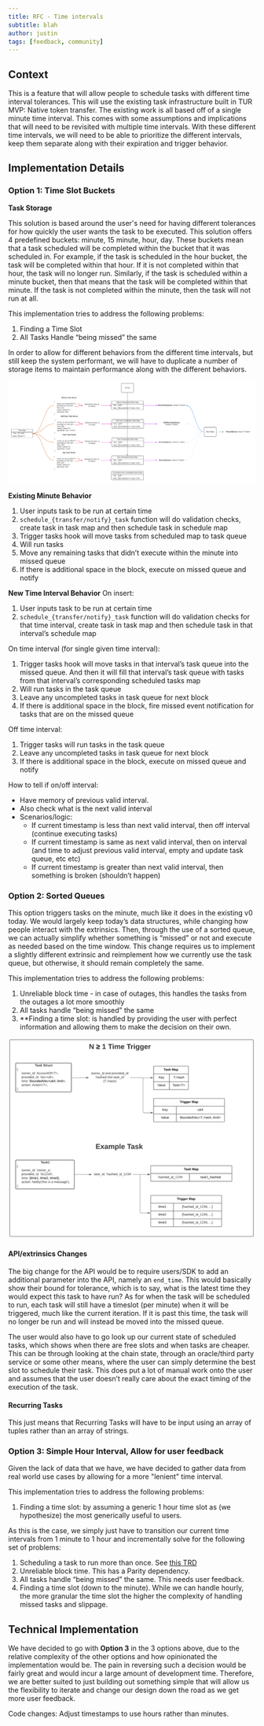 ```yaml
---
title: RFC - Time intervals
subtitle: blah
author: justin
tags: [feedback, community]
---
```


## Context
This is a feature that will allow people to schedule tasks with different time interval tolerances. This will use the existing task infrastructure built in TUR MVP: Native token transfer. The existing work is all based off of a single minute time interval. This comes with some assumptions and implications that will need to be revisited with multiple time intervals. With these different time intervals, we will need to be able to prioritize the different intervals, keep them separate along with their expiration and trigger behavior.

## Implementation Details
### Option 1: Time Slot Buckets
**Task Storage**

This solution is based around the user's need for having different tolerances for how quickly the user wants the task to be executed. This solution offers 4 predefined buckets: minute, 15 minute, hour, day. These buckets mean that a task scheduled will be completed within the bucket that it was scheduled in. For example, if the task is scheduled in the hour bucket, the task will be completed within that hour. If it is not completed within that hour, the task will no longer run. Similarly, if the task is scheduled within a minute bucket, then that means that the task will be completed within that minute. If the task is not completed within the minute, then the task will not run at all.

This implementation tries to address the following problems:
1. Finding a Time Slot
2. All Tasks Handle “being missed” the same

In order to allow for different behaviors from the different time intervals, but still keep the system performant, we will have to duplicate a number of storage items to maintain performance along with the different behaviors.

![multiple-time-slots](../assets/img/rfc/multiple-time-slots.png)

**Existing Minute Behavior**
1. User inputs task to be run at certain time
2. `schedule_{transfer/notify}_task` function will do validation checks, create task in task map and then schedule task in schedule map
3. Trigger tasks hook will move tasks from scheduled map to task queue
4. Will run tasks
5. Move any remaining tasks that didn’t execute within the minute into missed queue
6. If there is additional space in the block, execute on missed queue and notify

**New Time Interval Behavior**
On insert:
1. User inputs task to be run at certain time
2. `schedule_{transfer/notify}_task` function will do validation checks for that time interval, create task in task map and then schedule task in that interval’s schedule map 

On time interval (for single given time interval):
1. Trigger tasks hook will move tasks in that interval’s task queue into the missed queue. And then it will fill that interval’s task queue with tasks from that interval’s corresponding scheduled tasks map
2. Will run tasks in the task queue
3. Leave any uncompleted tasks in task queue for next block
4. If there is additional space in the block, fire missed event notification for tasks that are on the missed queue

Off time interval:
1. Trigger tasks will run tasks in the task queue
2. Leave any uncompleted tasks in task queue for next block
3. If there is additional space in the block, execute on missed queue and notify


How to tell if on/off interval:
- Have memory of previous valid interval. 
- Also check what is the next valid interval
- Scenarios/logic:
    - If current timestamp is less than next valid interval, then off interval (continue executing tasks)
    - If current timestamp is same as next valid interval, then on interval (and time to adjust previous valid interval, empty and update task queue, etc etc) 
    - If current timestamp is greater than next valid interval, then something is broken (shouldn’t happen)


### Option 2: Sorted Queues
This option triggers tasks on the minute, much like it does in the existing v0 today. We would largely keep today’s data structures, while changing how people interact with the extrinsics. Then, through the use of a sorted queue, we can actually simplify whether something is “missed” or not and execute as needed based on the time window. This change requires us to implement a slightly different extrinsic and reimplement how we currently use the task queue, but otherwise, it should remain completely the same.

This implementation tries to address the following problems:
1. Unreliable block time - in case of outages, this handles the tasks from the outages a lot more smoothly
2. All tasks handle “being missed” the same
3. **Finding a time slot: is handled by providing the user with perfect information and allowing them to make the decision on their own.

![recurring-data-model](../assets/img/rfc/recurring-data-model.png)


#### API/extrinsics Changes
The big change for the API would be to require users/SDK to add an additional parameter into the API, namely an `end_time`. This would basically show their bound for tolerance, which is to say, what is the latest time they would expect this task to have run? As for when the task will be scheduled to run, each task will still have a timeslot (per minute) when it will be triggered, much like the current iteration. If it is past this time, the task will no longer be run and will instead be moved into the missed queue.

The user would also have to go look up our current state of scheduled tasks, which shows when there are free slots and when tasks are cheaper. This can be through looking at the chain state, through an oracle/third party service or some other means, where the user can simply determine the best slot to schedule their task. This does put a lot of manual work onto the user and assumes that the user doesn’t really care about the exact timing of the execution of the task.

#### Recurring Tasks
This just means that Recurring Tasks will have to be input using an array of tuples rather than an array of strings.

### Option 3: Simple Hour Interval, Allow for user feedback
Given the lack of data that we have, we have decided to gather data from real world use cases by allowing for a more "lenient" time interval.

This implementation tries to address the following problems:
1. Finding a time slot: by assuming a generic 1 hour time slot as (we hypothesize) the most generically useful to users.

As this is the case, we simply just have to transition our current time intervals from 1 minute to 1 hour and incrementally solve for the following set of problems:
1. Scheduling a task to run more than once. See [this TRD](recurring-tasks.md)
2. Unreliable block time. This has a Parity dependency.
3. All tasks handle “being missed” the same. This needs user feedback.
4. Finding a time slot (down to the minute). While we can handle hourly, the more granular the time slot the higher the complexity of handling missed tasks and slippage.

## Technical Implementation
We have decided to go with **Option 3** in the 3 options above, due to the relative complexity of the other options and how opinionated the implementation would be. The pain in reversing such a decision would be fairly great and would incur a large amount of development time. Therefore, we are better suited to just building out something simple that will allow us the flexibility to iterate and change our design down the road as we get more user feedback.

Code changes: Adjust timestamps to use hours rather than minutes.

